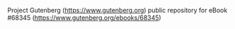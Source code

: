Project Gutenberg (https://www.gutenberg.org) public repository for eBook #68345 (https://www.gutenberg.org/ebooks/68345)
